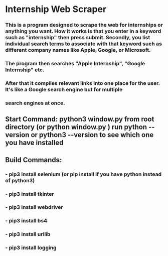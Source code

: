 # Internship Web Scraper

### This is a program designed to scrape the web for internships or anything you want. How it works is that you enter in a keyword such as "internship" then press submit. Secondly, you list individual search terms to associate with that keyword such as different company names like Apple, Google, or Microsoft.

### The program then searches "Apple Internship", "Google Internship" etc.

### After that it compiles relevant links into one place for the user. It's like a Google search engine but for multiple 
### search engines at once.

## Start Command: python3 window.py from root directory (or python window.py ) run python --version or python3 --version to see which one you have installed

## Build Commands:

### - pip3 install selenium (or pip install if you have python instead of python3)
### - pip3 install tkinter
### - pip3 install webdriver
### - pip3 install bs4
### - pip3 install urllib
### - pip3 install logging
